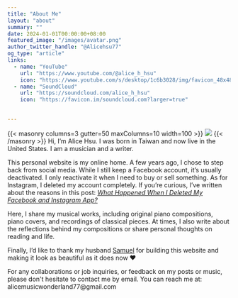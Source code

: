 ```yaml
---
title: "About Me"
layout: "about"
summary: ""
date: 2024-01-01T00:00:00+08:00
featured_image: "/images/avatar.png"
author_twitter_handle: "@Alicehsu77" 
og_type: "article"
links:
  - name: "YouTube"
    url: "https://www.youtube.com/@alice_h_hsu"
    icon: "https://www.youtube.com/s/desktop/1c6b3028/img/favicon_48x48.png"
  - name: "SoundCloud"
    url: "https://soundcloud.com/alice_h_hsu"
    icon: "https://favicon.im/soundcloud.com?larger=true"
  

---
```

{{< masonry columns=3 gutter=50 maxColumns=10 width=100 >}}
![](/images/avatar.jpg)
{{< /masonry >}}
Hi, I’m Alice Hsu. I was born in Taiwan and now live in the United States. I am a musician and a writer.

This personal website is my online home. A few years ago, I chose to step back from social media. While I still keep a Facebook account, it’s usually deactivated. I only reactivate it when I need to buy or sell something. As for Instagram, I deleted my account completely. If you’re curious, I’ve written about the reasons in this post: *[What Happened When I Deleted My Facebook and Instagram App?](/posts/2025/09/what-happened-when-i-deleted-my-facebook-and-instagram-app/)*

Here, I share my musical works, including original piano compositions, piano covers, and recordings of classical pieces. At times, I also write about the reflections behind my compositions or share personal thoughts on reading and life.

Finally, I’d like to thank my husband  [Samuel](https://mhyeh.github.io/)  for building this website and making it look as beautiful as it does now ❤️

For any collaborations or job inquiries, or feedback on my posts or music, please don't hesitate to contact me by email. You can reach me at: alicemusicwonderland77\@gmail.com

